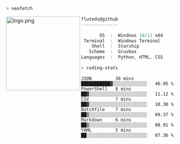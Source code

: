 ```zsh
> neofetch
```

<!--img align="left" src="https://github.com/fluteds.png" alt="logo.png" width="200"/>-->
<img align="left" src="https://external-content.duckduckgo.com/iu/?u=https%3A%2F%2F78.media.tumblr.com%2F975fca5f82161b190efdcaa05ffbd4ec%2Ftumblr_p6q6m9TJF01x3p3jmo1_500.png&f=1&nofb=1" alt="logo.png" width="200"/>

```csharp
fluteds@github
--------------

       OS  :  Windows 10/11 x64
 Terminal  :  Windows Terminal
    Shell  :  Starship
   Scheme  :  Gruvbox
Languages  :  Python, HTML, CSS
```

```zsh
> coding-stats
```

<!--START_SECTION:waka-->

```text
JSON         36 mins         ███████████▓░░░░░░░░░░░░░   46.95 %
PowerShell   8 mins          ██▓░░░░░░░░░░░░░░░░░░░░░░   11.12 %
CSV          7 mins          ██▓░░░░░░░░░░░░░░░░░░░░░░   10.30 %
Batchfile    7 mins          ██▒░░░░░░░░░░░░░░░░░░░░░░   09.37 %
Markdown     6 mins          ██▒░░░░░░░░░░░░░░░░░░░░░░   08.91 %
YAML         5 mins          ██░░░░░░░░░░░░░░░░░░░░░░░   07.36 %
```

<!--END_SECTION:waka-->
